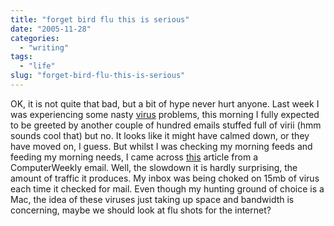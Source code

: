 ```yaml
---
title: "forget bird flu this is serious"
date: "2005-11-28"
categories:
  - "writing"
tags:
  - "life"
slug: "forget-bird-flu-this-is-serious"
---
```


OK, it is not quite that bad, but a bit of hype never hurt anyone.
Last week I was experiencing some nasty [virus](https://adamchamberlin.info/2005/11/virus-warnings/) problems, this morning I fully expected to be greeted by another couple of hundred emails stuffed full of virii (hmm sounds cool that) but no. It looks like it might have calmed down, or they have moved on, I guess. But whilst I was checking my morning feeds and feeding my morning needs, I came across [this](https://www.computerweekly.com/) article from a ComputerWeekly email. Well, the slowdown it is hardly surprising, the amount of traffic it produces. My inbox was being choked on 15mb of virus each time it checked for mail. Even though my hunting ground of choice is a Mac, the idea of these viruses just taking up space and bandwidth is concerning, maybe we should look at flu shots for the internet?
